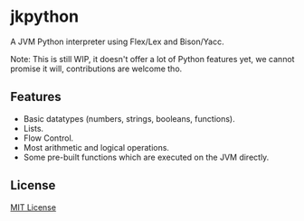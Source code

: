 # jkpython
A JVM Python interpreter using Flex/Lex and Bison/Yacc.

Note: This is still WIP, it doesn't offer a lot of Python features yet, we cannot promise it will, contributions are welcome tho.

## Features
- Basic datatypes (numbers, strings, booleans, functions).
- Lists.
- Flow Control.
- Most arithmetic and logical operations.
- Some pre-built functions which are executed on the JVM directly.


## License
[MIT License](./license.md)